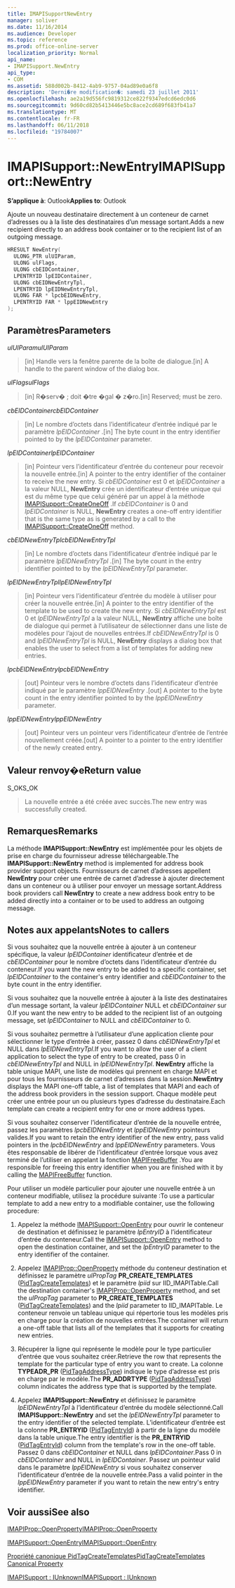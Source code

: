 ```yaml
---
title: IMAPISupportNewEntry
manager: soliver
ms.date: 11/16/2014
ms.audience: Developer
ms.topic: reference
ms.prod: office-online-server
localization_priority: Normal
api_name:
- IMAPISupport.NewEntry
api_type:
- COM
ms.assetid: 588d002b-8412-4ab9-9757-04ad89e0a6f8
description: 'Derni�re modification�: samedi 23 juillet 2011'
ms.openlocfilehash: ae2a19d556fc9819312ce822f9347edcd6edc0d6
ms.sourcegitcommit: 9d60cd82b5413446e5bc8ace2cd689f683fb41a7
ms.translationtype: MT
ms.contentlocale: fr-FR
ms.lasthandoff: 06/11/2018
ms.locfileid: "19784007"
---
```

# <a name="imapisupportnewentry"></a><span data-ttu-id="aed3c-103">IMAPISupport::NewEntry</span><span class="sxs-lookup"><span data-stu-id="aed3c-103">IMAPISupport::NewEntry</span></span>

  
  
<span data-ttu-id="aed3c-104">**S’applique à**: Outlook</span><span class="sxs-lookup"><span data-stu-id="aed3c-104">**Applies to**: Outlook</span></span> 
  
<span data-ttu-id="aed3c-105">Ajoute un nouveau destinataire directement à un conteneur de carnet d’adresses ou à la liste des destinataires d’un message sortant.</span><span class="sxs-lookup"><span data-stu-id="aed3c-105">Adds a new recipient directly to an address book container or to the recipient list of an outgoing message.</span></span>
  
```cpp
HRESULT NewEntry(
  ULONG_PTR ulUIParam,
  ULONG ulFlags,
  ULONG cbEIDContainer,
  LPENTRYID lpEIDContainer,
  ULONG cbEIDNewEntryTpl,
  LPENTRYID lpEIDNewEntryTpl,
  ULONG FAR * lpcbEIDNewEntry,
  LPENTRYID FAR * lppEIDNewEntry
);
```

## <a name="parameters"></a><span data-ttu-id="aed3c-106">Paramètres</span><span class="sxs-lookup"><span data-stu-id="aed3c-106">Parameters</span></span>

 <span data-ttu-id="aed3c-107">_ulUIParam_</span><span class="sxs-lookup"><span data-stu-id="aed3c-107">_ulUIParam_</span></span>
  
> <span data-ttu-id="aed3c-108">[in] Handle vers la fenêtre parente de la boîte de dialogue.</span><span class="sxs-lookup"><span data-stu-id="aed3c-108">[in] A handle to the parent window of the dialog box.</span></span>
    
 <span data-ttu-id="aed3c-109">_ulFlags_</span><span class="sxs-lookup"><span data-stu-id="aed3c-109">_ulFlags_</span></span>
  
> <span data-ttu-id="aed3c-110">[in] R�serv� ; doit �tre �gal � z�ro.</span><span class="sxs-lookup"><span data-stu-id="aed3c-110">[in] Reserved; must be zero.</span></span>
    
 <span data-ttu-id="aed3c-111">_cbEIDContainer_</span><span class="sxs-lookup"><span data-stu-id="aed3c-111">_cbEIDContainer_</span></span>
  
> <span data-ttu-id="aed3c-112">[in] Le nombre d’octets dans l’identificateur d’entrée indiqué par le paramètre _lpEIDContainer_ .</span><span class="sxs-lookup"><span data-stu-id="aed3c-112">[in] The byte count in the entry identifier pointed to by the  _lpEIDContainer_ parameter.</span></span> 
    
 <span data-ttu-id="aed3c-113">_lpEIDContainer_</span><span class="sxs-lookup"><span data-stu-id="aed3c-113">_lpEIDContainer_</span></span>
  
> <span data-ttu-id="aed3c-114">[in] Pointeur vers l’identificateur d’entrée du conteneur pour recevoir la nouvelle entrée.</span><span class="sxs-lookup"><span data-stu-id="aed3c-114">[in] A pointer to the entry identifier of the container to receive the new entry.</span></span> <span data-ttu-id="aed3c-115">Si _cbEIDContainer_ est 0 et _lpEIDContainer_ a la valeur NULL, **NewEntry** crée un identificateur d’entrée unique qui est du même type que celui généré par un appel à la méthode [IMAPISupport::CreateOneOff](imapisupport-createoneoff.md) .</span><span class="sxs-lookup"><span data-stu-id="aed3c-115">If  _cbEIDContainer_ is 0 and  _lpEIDContainer_ is NULL, **NewEntry** creates a one-off entry identifier that is the same type as is generated by a call to the [IMAPISupport::CreateOneOff](imapisupport-createoneoff.md) method.</span></span> 
    
 <span data-ttu-id="aed3c-116">_cbEIDNewEntryTpl_</span><span class="sxs-lookup"><span data-stu-id="aed3c-116">_cbEIDNewEntryTpl_</span></span>
  
> <span data-ttu-id="aed3c-117">[in] Le nombre d’octets dans l’identificateur d’entrée indiqué par le paramètre _lpEIDNewEntryTpl_ .</span><span class="sxs-lookup"><span data-stu-id="aed3c-117">[in] The byte count in the entry identifier pointed to by the  _lpEIDNewEntryTpl_ parameter.</span></span> 
    
 <span data-ttu-id="aed3c-118">_lpEIDNewEntryTpl_</span><span class="sxs-lookup"><span data-stu-id="aed3c-118">_lpEIDNewEntryTpl_</span></span>
  
> <span data-ttu-id="aed3c-119">[in] Pointeur vers l’identificateur d’entrée du modèle à utiliser pour créer la nouvelle entrée.</span><span class="sxs-lookup"><span data-stu-id="aed3c-119">[in] A pointer to the entry identifier of the template to be used to create the new entry.</span></span> <span data-ttu-id="aed3c-120">Si _cbEIDNewEntryTpl_ est 0 et _lpEIDNewEntryTpl_ a la valeur NULL, **NewEntry** affiche une boîte de dialogue qui permet à l’utilisateur de sélectionner dans une liste de modèles pour l’ajout de nouvelles entrées.</span><span class="sxs-lookup"><span data-stu-id="aed3c-120">If  _cbEIDNewEntryTpl_ is 0 and  _lpEIDNewEntryTpl_ is NULL, **NewEntry** displays a dialog box that enables the user to select from a list of templates for adding new entries.</span></span> 
    
 <span data-ttu-id="aed3c-121">_lpcbEIDNewEntry_</span><span class="sxs-lookup"><span data-stu-id="aed3c-121">_lpcbEIDNewEntry_</span></span>
  
> <span data-ttu-id="aed3c-122">[out] Pointeur vers le nombre d’octets dans l’identificateur d’entrée indiqué par le paramètre _lppEIDNewEntry_ .</span><span class="sxs-lookup"><span data-stu-id="aed3c-122">[out] A pointer to the byte count in the entry identifier pointed to by the  _lppEIDNewEntry_ parameter.</span></span> 
    
 <span data-ttu-id="aed3c-123">_lppEIDNewEntry_</span><span class="sxs-lookup"><span data-stu-id="aed3c-123">_lppEIDNewEntry_</span></span>
  
> <span data-ttu-id="aed3c-124">[out] Pointeur vers un pointeur vers l’identificateur d’entrée de l’entrée nouvellement créée.</span><span class="sxs-lookup"><span data-stu-id="aed3c-124">[out] A pointer to a pointer to the entry identifier of the newly created entry.</span></span>
    
## <a name="return-value"></a><span data-ttu-id="aed3c-125">Valeur renvoy�e</span><span class="sxs-lookup"><span data-stu-id="aed3c-125">Return value</span></span>

<span data-ttu-id="aed3c-126">S_OK</span><span class="sxs-lookup"><span data-stu-id="aed3c-126">S_OK</span></span> 
  
> <span data-ttu-id="aed3c-127">La nouvelle entrée a été créée avec succès.</span><span class="sxs-lookup"><span data-stu-id="aed3c-127">The new entry was successfully created.</span></span>
    
## <a name="remarks"></a><span data-ttu-id="aed3c-128">Remarques</span><span class="sxs-lookup"><span data-stu-id="aed3c-128">Remarks</span></span>

<span data-ttu-id="aed3c-129">La méthode **IMAPISupport::NewEntry** est implémentée pour les objets de prise en charge du fournisseur adresse téléchargeable.</span><span class="sxs-lookup"><span data-stu-id="aed3c-129">The **IMAPISupport::NewEntry** method is implemented for address book provider support objects.</span></span> <span data-ttu-id="aed3c-130">Fournisseurs de carnet d’adresses appellent **NewEntry** pour créer une entrée de carnet d’adresse à ajouter directement dans un conteneur ou à utiliser pour envoyer un message sortant.</span><span class="sxs-lookup"><span data-stu-id="aed3c-130">Address book providers call **NewEntry** to create a new address book entry to be added directly into a container or to be used to address an outgoing message.</span></span> 
  
## <a name="notes-to-callers"></a><span data-ttu-id="aed3c-131">Notes aux appelants</span><span class="sxs-lookup"><span data-stu-id="aed3c-131">Notes to callers</span></span>

<span data-ttu-id="aed3c-132">Si vous souhaitez que la nouvelle entrée à ajouter à un conteneur spécifique, la valeur _lpEIDContainer_ identificateur d’entrée et de _cbEIDContainer_ pour le nombre d’octets dans l’identificateur d’entrée du conteneur.</span><span class="sxs-lookup"><span data-stu-id="aed3c-132">If you want the new entry to be added to a specific container, set  _lpEIDContainer_ to the container's entry identifier and  _cbEIDContainer_ to the byte count in the entry identifier.</span></span> 
  
<span data-ttu-id="aed3c-133">Si vous souhaitez que la nouvelle entrée à ajouter à la liste des destinataires d’un message sortant, la valeur _lpEIDContainer_ NULL et _cbEIDContainer_ sur 0.</span><span class="sxs-lookup"><span data-stu-id="aed3c-133">If you want the new entry to be added to the recipient list of an outgoing message, set  _lpEIDContainer_ to NULL and  _cbEIDContainer_ to 0.</span></span> 
  
<span data-ttu-id="aed3c-134">Si vous souhaitez permettre à l’utilisateur d’une application cliente pour sélectionner le type d’entrée à créer, passez 0 dans _cbEIDNewEntryTpl_ et NULL dans _lpEIDNewEntryTpl_.</span><span class="sxs-lookup"><span data-stu-id="aed3c-134">If you want to allow the user of a client application to select the type of entry to be created, pass 0 in  _cbEIDNewEntryTpl_ and NULL in  _lpEIDNewEntryTpl_.</span></span> <span data-ttu-id="aed3c-135">**NewEntry** affiche la table unique MAPI, une liste de modèles qui prennent en charge MAPI et pour tous les fournisseurs de carnet d’adresses dans la session.</span><span class="sxs-lookup"><span data-stu-id="aed3c-135">**NewEntry** displays the MAPI one-off table, a list of templates that MAPI and each of the address book providers in the session support.</span></span> <span data-ttu-id="aed3c-136">Chaque modèle peut créer une entrée pour un ou plusieurs types d’adresse du destinataire.</span><span class="sxs-lookup"><span data-stu-id="aed3c-136">Each template can create a recipient entry for one or more address types.</span></span> 
  
<span data-ttu-id="aed3c-137">Si vous souhaitez conserver l’identificateur d’entrée de la nouvelle entrée, passez les paramètres _lpcbEIDNewEntry_ et _lppEIDNewEntry_ pointeurs valides.</span><span class="sxs-lookup"><span data-stu-id="aed3c-137">If you want to retain the entry identifier of the new entry, pass valid pointers in the  _lpcbEIDNewEntry_ and  _lppEIDNewEntry_ parameters.</span></span> <span data-ttu-id="aed3c-138">Vous êtes responsable de libérer de l’identificateur d’entrée lorsque vous avez terminé de l’utiliser en appelant la fonction [MAPIFreeBuffer](mapifreebuffer.md) .</span><span class="sxs-lookup"><span data-stu-id="aed3c-138">You are responsible for freeing this entry identifier when you are finished with it by calling the [MAPIFreeBuffer](mapifreebuffer.md) function.</span></span> 
  
<span data-ttu-id="aed3c-139">Pour utiliser un modèle particulier pour ajouter une nouvelle entrée à un conteneur modifiable, utilisez la procédure suivante :</span><span class="sxs-lookup"><span data-stu-id="aed3c-139">To use a particular template to add a new entry to a modifiable container, use the following procedure:</span></span>
  
1. <span data-ttu-id="aed3c-140">Appelez la méthode [IMAPISupport::OpenEntry](imapisupport-openentry.md) pour ouvrir le conteneur de destination et définissez le paramètre _lpEntryID_ à l’identificateur d’entrée du conteneur.</span><span class="sxs-lookup"><span data-stu-id="aed3c-140">Call the [IMAPISupport::OpenEntry](imapisupport-openentry.md) method to open the destination container, and set the  _lpEntryID_ parameter to the entry identifier of the container.</span></span> 
    
2. <span data-ttu-id="aed3c-141">Appelez [IMAPIProp::OpenProperty](imapiprop-openproperty.md) méthode du conteneur destination et définissez le paramètre _ulPropTag_ **PR_CREATE_TEMPLATES** ([PidTagCreateTemplates](pidtagcreatetemplates-canonical-property.md)) et le paramètre _lpiid_ sur IID_IMAPITable.</span><span class="sxs-lookup"><span data-stu-id="aed3c-141">Call the destination container's [IMAPIProp::OpenProperty](imapiprop-openproperty.md) method, and set the  _ulPropTag_ parameter to **PR_CREATE_TEMPLATES** ([PidTagCreateTemplates](pidtagcreatetemplates-canonical-property.md)) and the  _lpiid_ parameter to IID_IMAPITable.</span></span> <span data-ttu-id="aed3c-142">Le conteneur renvoie un tableau unique qui répertorie tous les modèles pris en charge pour la création de nouvelles entrées.</span><span class="sxs-lookup"><span data-stu-id="aed3c-142">The container will return a one-off table that lists all of the templates that it supports for creating new entries.</span></span> 
    
3. <span data-ttu-id="aed3c-143">Récupérer la ligne qui représente le modèle pour le type particulier d’entrée que vous souhaitez créer.</span><span class="sxs-lookup"><span data-stu-id="aed3c-143">Retrieve the row that represents the template for the particular type of entry you want to create.</span></span> <span data-ttu-id="aed3c-144">La colonne **TYPEADR_PR** ([PidTagAddressType](pidtagaddresstype-canonical-property.md)) indique le type d’adresse est pris en charge par le modèle.</span><span class="sxs-lookup"><span data-stu-id="aed3c-144">The **PR_ADDRTYPE** ([PidTagAddressType](pidtagaddresstype-canonical-property.md)) column indicates the address type that is supported by the template.</span></span> 
    
4. <span data-ttu-id="aed3c-145">Appelez **IMAPISupport::NewEntry** et définissez le paramètre _lpEIDNewEntryTpl_ à l’identificateur d’entrée du modèle sélectionné.</span><span class="sxs-lookup"><span data-stu-id="aed3c-145">Call **IMAPISupport::NewEntry** and set the  _lpEIDNewEntryTpl_ parameter to the entry identifier of the selected template.</span></span> <span data-ttu-id="aed3c-146">L’identificateur d’entrée est la colonne **PR_ENTRYID** ([PidTagEntryId](pidtagentryid-canonical-property.md)) à partir de la ligne du modèle dans la table unique.</span><span class="sxs-lookup"><span data-stu-id="aed3c-146">The entry identifier is the **PR_ENTRYID** ([PidTagEntryId](pidtagentryid-canonical-property.md)) column from the template's row in the one-off table.</span></span> <span data-ttu-id="aed3c-147">Passez 0 dans _cbEIDContainer_ et NULL dans _lpEIDContainer_.</span><span class="sxs-lookup"><span data-stu-id="aed3c-147">Pass 0 in  _cbEIDContainer_ and NULL in  _lpEIDContainer_.</span></span> <span data-ttu-id="aed3c-148">Passez un pointeur valid dans le paramètre _lppEIDNewEntry_ si vous souhaitez conserver l’identificateur d’entrée de la nouvelle entrée.</span><span class="sxs-lookup"><span data-stu-id="aed3c-148">Pass a valid pointer in the  _lppEIDNewEntry_ parameter if you want to retain the new entry's entry identifier.</span></span> 
    
## <a name="see-also"></a><span data-ttu-id="aed3c-149">Voir aussi</span><span class="sxs-lookup"><span data-stu-id="aed3c-149">See also</span></span>



[<span data-ttu-id="aed3c-150">IMAPIProp::OpenProperty</span><span class="sxs-lookup"><span data-stu-id="aed3c-150">IMAPIProp::OpenProperty</span></span>](imapiprop-openproperty.md)
  
[<span data-ttu-id="aed3c-151">IMAPISupport::OpenEntry</span><span class="sxs-lookup"><span data-stu-id="aed3c-151">IMAPISupport::OpenEntry</span></span>](imapisupport-openentry.md)
  
[<span data-ttu-id="aed3c-152">Propriété canonique PidTagCreateTemplates</span><span class="sxs-lookup"><span data-stu-id="aed3c-152">PidTagCreateTemplates Canonical Property</span></span>](pidtagcreatetemplates-canonical-property.md)
  
[<span data-ttu-id="aed3c-153">IMAPISupport : IUnknown</span><span class="sxs-lookup"><span data-stu-id="aed3c-153">IMAPISupport : IUnknown</span></span>](imapisupportiunknown.md)

